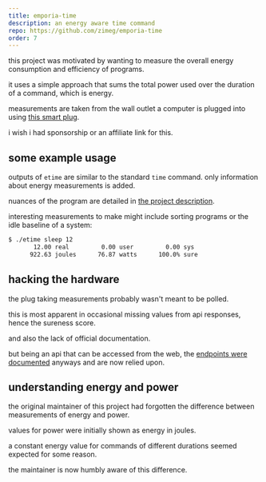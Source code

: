 ```yaml
---
title: emporia-time
description: an energy aware time command
repo: https://github.com/zimeg/emporia-time
order: 7
---
```


this project was motivated by wanting to measure the overall energy consumption
and efficiency of programs.

it uses a simple approach that sums the total power used over the duration of a
command, which is energy.

measurements are taken from the wall outlet a computer is plugged into using
[this smart plug][plug].

i wish i had sponsorship or an affiliate link for this.

## some example usage

outputs of `etime` are similar to the standard `time` command. only information
about energy measurements is added.

nuances of the program are detailed in [the project description][readme].

interesting measurements to make might include sorting programs or the idle
baseline of a system:

```sh
$ ./etime sleep 12
       12.00 real         0.00 user         0.00 sys
      922.63 joules      76.87 watts      100.0% sure
```

## hacking the hardware

the plug taking measurements probably wasn't meant to be polled.

this is most apparent in occasional missing values from api responses, hence the
sureness score.

and also the lack of official documentation.

but being an api that can be accessed from the web, the
[endpoints were documented][endpoints] anyways and are now relied upon.

## understanding energy and power

the original maintainer of this project had forgotten the difference between 
measurements of energy and power.

values for power were initially shown as energy in joules.

a constant energy value for commands of different durations seemed expected for
some reason.

the maintainer is now humbly aware of this difference.

<!-- a collection of links -->
[endpoints]: https://github.com/magico13/PyEmVue/blob/master/api_docs.md#api-documentation
[plug]: https://www.emporiaenergy.com/emporia-smart-plug
[readme]: https://github.com/zimeg/emporia-time#program-information
